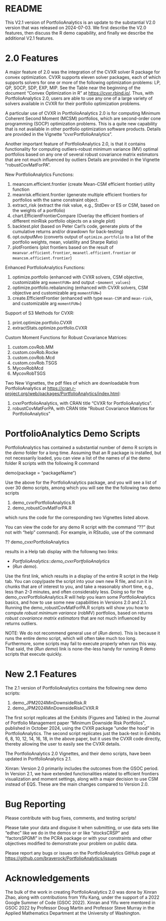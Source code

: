 README
================

This V2.1 version of PortfolioAnalytics is an update to the substantial
V2.0 version that was released on 2024-07-03. We first describe the V2.0
features, then discuss the R demo capability, and finally we describe
the additional V2.1 features.

# 2.0 Features

A major feature of 2.0 was the integration of the CVXR solver R package
for convex optimization. CVXR supports eleven solver packages, each of
which supports solvers for one or more of the following optimization
problems: LP, QP, SOCP, SDP, EXP, MIP. See the Table near the beginning
of the document “Convex Optimization in R” at <https://cvxr.rbind.io/>.
Thus, with PortfolioAnalytics 2.0, users are able to use any one of a
large variety of solvers available in CVXR for their portfolio optimization
problems.

A particular use of CVXR in PortfolioAnalytics 2.0 is for computing
Minimum Coherent Second Moment (MCSM) portfolios, which are
second-order cone programming (SOCP) optimization problems. This is
a quite new capability that is not available in other portfolio
optimization software products. Details are provided in the Vignette
“cvxrPortfolioAnalytics”.

Another important feature of PortfolioAnalytics 2.0, is that it contains
functionality for computing outliers-robust minimum variance (MV)
optimal portfolios based on any one of several robust covariance matrix
estimators that are not much influenced by outliers Details are provided
in the Vignette “robustCovMatForPA”.

New PortfolioAnalytics Functions:

1.  meancsm.efficient.frontier (create Mean-CSM efficient frontier)
    utility function
2.  meanrisk.efficient.frontier (generate multiple efficient frontiers
    for portfolios with the same constraint object.
3.  extract_risk (extract the risk value, e.g., StdDev or ES or CSM,
    based on the weights of a portfolio)
4.  chart.EfficientFrontierCompare (Overlay the efficient frontiers of
    different minRisk portfolio objects on a single plot)
5.  backtest.plot (based on Peter Carl’s code, generate plots of the
    cumulative returns and/or drawdown for back-testing)
6.  opt.outputMvo (converts output of `optimize.portfolio` to a list of
    the portfolio weights, mean, volatility and Sharpe Ratio)
7.  plotFrontiers (plot frontiers based on the result of
    `meanvar.efficient.frontier`, `meanetl.efficient.frontier` or
    `meancsm.efficient.frontier`)

Enhanced PortfolioAnalytics Functions:

1.  optimize.portfolio (enhanced with CVXR solvers, CSM objective,
    customizable arg `momentFUN=` and output `~$moment_values`)
2.  optimize.portfolio.rebalancing (enhanced with CVXR solvers, CSM
    objective and customizable arg `momentFUN=`)
3.  create.EfficientFrontier (enhanced with type `mean-CSM` and
    `mean-risk`, and customizable arg `momentFUN=`)

Support of S3 Methods for CVXR:
1.  print.optimize.portfolio.CVXR
2.  extractStats.optimize.portfolio.CVXR

Custom Moment Functions for Robust Covariance Matrices:
1.  custom.covRob.MM
2.  custom.covRob.Rocke
3.  custom.covRob.Mcd
4.  custom.covRob.TSGS
5.  MycovRobMcd
6.  MycovRobTSGS

Two New Vignettes, the pdf files of which are downloadable from PortfolioAnalytics at
<https://cran.r-project.org/web/packages/PortfolioAnalytics/index.html>:
1.  cvxrPortfolioAnalytics, with CRAN title “CVXR for PortfolioAnalytics”.
2.  robustCovMatForPA, with CRAN title “Robust Covariance Matrices for
    PortfolioAnalytics”

# PortfolioAnalytics Demo Scripts
PortfolioAnalytics has contained a substantial number of demo R scripts in the *demo* folder for a long time.  Assuming that an R package is installed, but not necessarily loaded, you can view a list of the names of al the demo folder R scripts with the following R command

demo(package = “packageName”)

Use the above for the PortfolioAnalytics package, and you will see a list of over 30 demo scripts,
among which you will see the the following two demo scripts

1.  demo_cvxrPortfolioAnalytics.R
2.  demo_robustCovMatForPA.R

which runs the code for the corresponding two Vignettes listed above.

You can view the code for any demo R script with the command “??” (but not with “help” command).  For example, in RStudio, use of the command

?? demo_cvxrPortfolioAnalytics

results in a Help tab display with the followng two links:

* *PortfolioAnalytics::demo_cvxrPortfolioAnalytics*
* (*Run demo*).

Use the first link, which results in a display of the entire R script in the Help tab.  You can copy/paste the script into your own new R file, and run it in chunks that are of interest to you, and take a reasonably short time, e.g., less than 2-3 minutes, and often considerably less. Doing so for the demo_cvxrPortfolioAnalytics.R will help you learn some PortfolioAnalytics basics, and how to use some new capabilities in Versions 2.0 and 2.1. Running the demo_robustCovMatForPA.R scripts will show you how to compute *robust minimum variance* (robMV) portfolios, based on returns *robust covariance matrix estimators* that are not much influenced by returns outliers.

NOTE: We do not recommend general use of (*Run demo*). This is because it runs the entire demo script, which will often take much too long. Furthermore, some scripts may fail to execute properly when run this way. That said, the (*Run demo*) link is none-the-less handy for running R demo scripts that execute quickly.

# New 2.1 Features

The 2.1 version of PortfolioAnalytics contains the following new demo scripts:

1. demo_JPM2024MinDownsideRisk.R
2. demo_JPM2024MinDownsideRiskCVXR.R

The first script replicates all the Exhibits (Figures and Tables) in the Journal of Portfolio Management paper “Minimum Downside Risk Portfolios", published in October 2024, using the CVXR package “under the hood” in PortfolioAnalytics.  The second script replicates just the back-test in Exhibits 6, 8, 10, 12, 14, 16, 18, in the above paper, but it uses the CVXR code directly, thereby allowing the user to easily see the CVXR details.

The PortfolioAnalytics 2.0 Vignettes, and their demo scripts, have been updated in PortfolioAnalytics 2.1.

Xinran:  Version 2.0 primarily includes the outcomes from the GSOC period. In Version 2.1, we have extended functionalities related to efficient frontiers visualization and moment settings, along with a major decision to use CSM instead of EQS. These are the main changes compared to Version 2.0.


# Bug Reporting

Please contribute with bug fixes, comments, and testing scripts!

Please take your data and disguise it when submitting, or use data sets
like “edhec” like we do in the demos or or like “stocksCRSP” and
“factorsSPGMI” in the PCRA package or with your constraints and other
objectives modified to demonstrate your problem on public data.

Please report any bugs or issues on the PortfolioAnalytics GitHub page
at <https://github.com/braverock/PortfolioAnalytics/issues>

# Acknowledgements

The bulk of the work in creating PortfolioAnalytics 2.0 was done by
Xinran Zhao, along with contributions from Yifu Kang, under the support
of a 2022 Google Summer of Code (GSOC 2022). Xinran and Yifu were
mentored in GSOC 2022 by Professor Doug Martin and Professor Steve
Murray in the Applied Mathematics Department at the University of
Washington.
